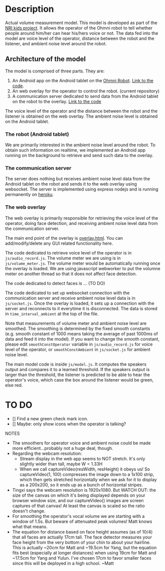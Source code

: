 # Description
Actual volume measurement model. This model is developed as part of the [NRI kids project](http://robotics.usc.edu/interaction/sponsors/desc.php?name=nrikids). It allows the operator of the Ohmni robot to tell whether people around him/her can hear his/hers voice or not. The data fed into the model are voice level of the operator, distance between the robot and the listener, and ambient noise level around the robot.

## Architecture of the model
The model is comprised of three parts. They are:
1. An Android app on the Android tablet on the [Ohmni Robot](https://ohmnilabs.com/). [Link to the code](https://github.com/lunjohnzhang/BackgroundAmbientSoundRecorder).
2. An web overlay for the operator to control the robot. (current repository)
3. A communication server dedicated to send data from the Android tablet on the robot to the overlay. [Link to the code](https://github.com/lunjohnzhang/ohmni_android_comm_server)

The voice level of the operator and the distance between the robot and the listener is obtained on the web overlay. The ambient noise level is obtained on the Android tablet.

### The robot (Android tablet)
We are primarily interested in the ambient noise level around the robot. To obtain such information on realtime, we implemented an Android app running on the background to retrieve and send such data to the overlay.

### The communication server
The server does nothing but receives ambient noise level data from the Android tablet on the robot and sends it to the web overlay using websocket. The server is implemented using express nodejs and is running permanently on [heroku](https://www.heroku.com/home).

### The web overlay
The web overlay is primarily responsible for retrieving the voice level of the operator, doing face detection, and receiving ambient noise level data from the communication server.

The main end point of the overlay is [overlay.html](https://nri-kids-interaction-lab.github.io/actual_model/overlay.html). You can add/modify/delete any GUI related functionality here.

The code dedicated to retrieve voice level of the operator is in `js/audio_record.js`. The volume meter we are using is in `js/volume_meter.js`. The volume meter would be automatically running once the overlay is loaded. We are using javascript webworker to put the volumne meter on another thread so that it does not affect face detection.

The code dedicated to detect faces is ... (TO DO)

The code dedicated to set up websocket connection with the communication server and receive ambient noise level data is in `js/socket.js`. Once the overlay is loaded, it sets up a connection with the server and reconnects to it everytime it is disconnected. The data is stored in `time_interval_ambient` at the top of the file.

Note that measurements of volume meter and ambient noise level are smoothed. The smoothing is determined by the fixed smooth constants (e.g. smooth constant of 1000 means taking the average of past 1000ms of data and feed it into the model). If you want to change the smooth constant, please edit `smoothConstOperator` variable in `js/audio_record.js` for voice level of the operator, or `smoothConstAmbient` in `js/socket.js` for ambient noise level.

The main model code is inside `js/model.js`. It computes the speakers output and compares it to a learned threshold. If the speakers output is larger than the threshold, the listener is predicted to be able to hear the operator's voice, which case the box around the listener would be green, else red.

# TO DO

- [] Find a new green check mark icon.
- [] Maybe: only show icons when the operator is talking? 



NOTES
* The smoothers for operator voice and ambient noise could be made more efficient...probably not a huge deal, though.
* Regarding the webcam resolution:
	* Stream display in the web app seems to NOT stretch. It's only slightly wider than tall, maybe W = 1.33H
	* When we call captureVideo(resWidth, resHeight) it obeys us! So captureVideo(1, 100) compresses the image down to a 1x100 strip, which then gets stretched horizontally when we ask for it to display as a 200x200, so it ends up as a bunch of horizontal stripes.
* Tingxi says the webcam resolution is 1920x1080. But WATCH OUT: the size of the canvas on which it's being displayed depends on your browser window size, and our captureVideo() images are screen captures of that canvas! At least the canvas is scaled so the ratio doesn't change. 
* For smoothing the operator's vocal volume we are starting with a window of 1.5s. But beware of attenuated peak volumes! Matt knows what that means.
* The equation for distance based on face height assumes (as of 10/4) that all faces are actually 17cm tall. The face detector measures your face height from the very bottom of your chin to about your hairline. This is actually ~20cm for Matt and ~19.5cm for Yang, but the equation fits best (especially at longer distances) when using 19cm for Matt and ~17.5cm for Yang and Yulun. I've chosen 17cm to favor smaller faces since this will be deployed in a high school. ~Matt